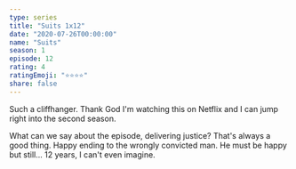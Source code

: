 ```yaml
---
type: series
title: "Suits 1x12"
date: "2020-07-26T00:00:00"
name: "Suits"
season: 1
episode: 12
rating: 4
ratingEmoji: "⭐️⭐️⭐️⭐️"
share: false
---
```


Such a cliffhanger. Thank God I'm watching this on Netflix and I can jump right into the second season.

What can we say about the episode, delivering justice? That's always a good thing. Happy ending to the wrongly convicted man. He must be happy but still... 12 years, I can't even imagine.
